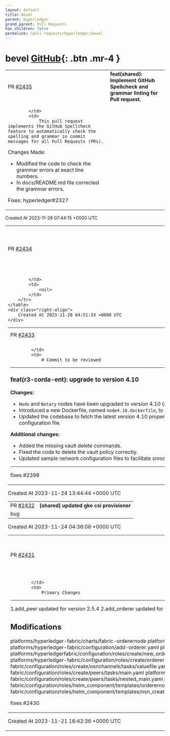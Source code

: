 ```yaml
---
layout: default
title: bevel
parent: Hyperledger
grand_parent: Pull Requests
has_children: false
permalink: /pull-requests/hyperledger/bevel
---
```


# bevel <span class="fs-3 right-align">[GitHub](https://github.com/hyperledger/bevel){: .btn .mr-4 }</span>


<div>
    <table>
        <tr>
            <td>
                PR <a href="https://github.com/hyperledger/bevel/pull/2435" class=".btn">#2435</a>
            </td>
            <td>
                <b>
                    feat(shared): Implement GitHub Spellcheck and grammar linting for Pull request.
                </b>
            </td>
        </tr>
        <tr>
            <td>
                
            </td>
            <td>
                This pull request implements the GitHub Spellcheck feature to automatically check the spelling and grammar in commit messages for all Pull Requests (PRs).

Changes Made:
- Modified the code to check the grammar errors at exact line numbers. 
- In docs/README.md file corrected the grammar errors.

Fixes: hyperledger#2327
            </td>
        </tr>
    </table>
    <div class="right-align">
        Created At 2023-11-28 07:44:15 +0000 UTC
    </div>
</div>

<div>
    <table>
        <tr>
            <td>
                PR <a href="https://github.com/hyperledger/bevel/pull/2434" class=".btn">#2434</a>
            </td>
            <td>
                <b>
                    bug(besu): fix issue with orgs using different vault server
                </b>
            </td>
        </tr>
        <tr>
            <td>
                
            </td>
            <td>
                <nil>
            </td>
        </tr>
    </table>
    <div class="right-align">
        Created At 2023-11-28 04:51:33 +0000 UTC
    </div>
</div>

<div>
    <table>
        <tr>
            <td>
                PR <a href="https://github.com/hyperledger/bevel/pull/2433" class=".btn">#2433</a>
            </td>
            <td>
                <b>
                    [r3-corda-ent] upgrade to version 4.10
                </b>
            </td>
        </tr>
        <tr>
            <td>
                
            </td>
            <td>
                # Commit to be reviewed
---
### feat(r3-corda-ent): upgrade to version 4.10

**Changes:**

- `Node` and `Notary` nodes have been upgraded to version 4.10 (specifically, version 4.10.3) from 4.7.
- Introduced a new Dockerfile, named `node4.10.dockerfile`, to build the version 4.10 image.
- Updated the codebase to fetch the latest version 4.10 properly when the user defines it in the network configuration file.

**Additional changes:**
- Added the missing vault delete commands.
- Fixed the code to delete the vault policy correctly.
- Updated sample network configuration files to facilitate smooth deployment.

---

fixes #2398
            </td>
        </tr>
    </table>
    <div class="right-align">
        Created At 2023-11-24 13:44:44 +0000 UTC
    </div>
</div>

<div>
    <table>
        <tr>
            <td>
                PR <a href="https://github.com/hyperledger/bevel/pull/2432" class=".btn">#2432</a>
            </td>
            <td>
                <b>
                    [shared] updated gke csi provisioner
                </b>
            </td>
        </tr>
        <tr>
            <td>
                <span class="chip">bug</span>
            </td>
            <td>
                <nil>
            </td>
        </tr>
    </table>
    <div class="right-align">
        Created At 2023-11-24 04:36:06 +0000 UTC
    </div>
</div>

<div>
    <table>
        <tr>
            <td>
                PR <a href="https://github.com/hyperledger/bevel/pull/2431" class=".btn">#2431</a>
            </td>
            <td>
                <b>
                    [fabric] Update add_peer and add_orderer to 2.5.4
                </b>
            </td>
        </tr>
        <tr>
            <td>
                
            </td>
            <td>
                Primary Changes
--------------
1.add_peer updated for version 2.5.4
2.add_orderer updated for version 2.5.4

Modifications
-----------------------
platforms/hyperledger-fabric/charts/fabric-orderernode 
platforms/hyperledger-fabric/charts/fabric-osnadmin-channel-create 
platforms/hyperledger-fabric/configuration/add-orderer.yaml 
platforms/hyperledger-fabric/configuration/add-peer.yaml 
platforms/hyperledgerfabric/configuration/roles/create/new_orderer/create_appchannel_block/templates/update_channel_script.tpl 
platforms/hyperledger-fabric/configuration/roles/create/orderers/tasks/main.yaml 
platforms/hyperledger-fabric/configuration/roles/create/osnchannels/tasks/valuefile.yaml 
platforms/hyperledger-fabric/configuration/roles/create/peers/tasks/main.yaml 
platforms/hyperledger-fabric/configuration/roles/create/peers/tasks/nested_main.yaml 
platforms/hyperledger-fabric/configuration/roles/helm_component/templates/orderernode.tpl 
platforms/hyperledger-fabric/configuration/roles/helm_component/templates/osn_create_channel_job.tpl

fixes #2430
            </td>
        </tr>
    </table>
    <div class="right-align">
        Created At 2023-11-21 16:42:36 +0000 UTC
    </div>
</div>

